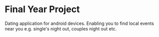 # Final Year Project
Dating application for android devices. Enabling you to find local events near you e.g. single's night out, couples night out etc. 


